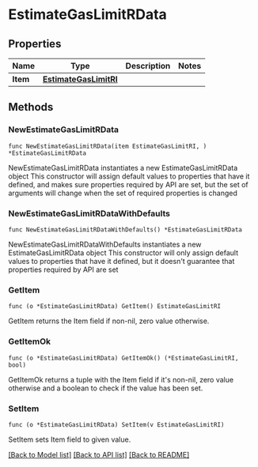 # EstimateGasLimitRData

## Properties

Name | Type | Description | Notes
------------ | ------------- | ------------- | -------------
**Item** | [**EstimateGasLimitRI**](EstimateGasLimitRI.md) |  | 

## Methods

### NewEstimateGasLimitRData

`func NewEstimateGasLimitRData(item EstimateGasLimitRI, ) *EstimateGasLimitRData`

NewEstimateGasLimitRData instantiates a new EstimateGasLimitRData object
This constructor will assign default values to properties that have it defined,
and makes sure properties required by API are set, but the set of arguments
will change when the set of required properties is changed

### NewEstimateGasLimitRDataWithDefaults

`func NewEstimateGasLimitRDataWithDefaults() *EstimateGasLimitRData`

NewEstimateGasLimitRDataWithDefaults instantiates a new EstimateGasLimitRData object
This constructor will only assign default values to properties that have it defined,
but it doesn't guarantee that properties required by API are set

### GetItem

`func (o *EstimateGasLimitRData) GetItem() EstimateGasLimitRI`

GetItem returns the Item field if non-nil, zero value otherwise.

### GetItemOk

`func (o *EstimateGasLimitRData) GetItemOk() (*EstimateGasLimitRI, bool)`

GetItemOk returns a tuple with the Item field if it's non-nil, zero value otherwise
and a boolean to check if the value has been set.

### SetItem

`func (o *EstimateGasLimitRData) SetItem(v EstimateGasLimitRI)`

SetItem sets Item field to given value.



[[Back to Model list]](../README.md#documentation-for-models) [[Back to API list]](../README.md#documentation-for-api-endpoints) [[Back to README]](../README.md)



